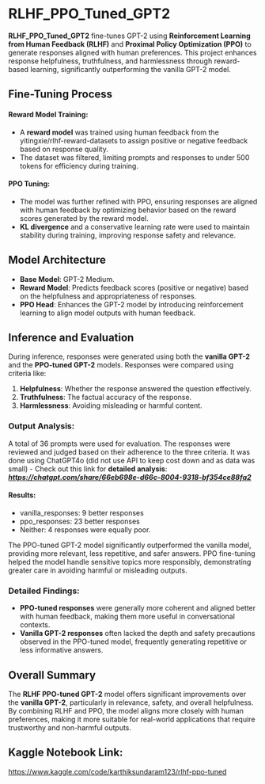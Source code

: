 # RLHF_PPO_Tuned_GPT2
**RLHF_PPO_Tuned_GPT2** fine-tunes GPT-2 using **Reinforcement Learning from Human Feedback (RLHF)** and **Proximal Policy Optimization (PPO)** to generate responses aligned with human preferences. This project enhances response helpfulness, truthfulness, and harmlessness through reward-based learning, significantly outperforming the vanilla GPT-2 model.

## Fine-Tuning Process  
#### Reward Model Training:  

- A **reward model** was trained using human feedback from the yitingxie/rlhf-reward-datasets to assign positive or negative feedback based on response quality. 
- The dataset was filtered, limiting prompts and responses to under 500 tokens for efficiency during training.
  
#### PPO Tuning:  
  
- The model was further refined with PPO, ensuring responses are aligned with human feedback by optimizing behavior based on the reward scores generated by the reward model.
- **KL divergence** and a conservative learning rate were used to maintain stability during training, improving response safety and relevance.
  
## Model Architecture  

- **Base Model**: GPT-2 Medium.  
- **Reward Model**: Predicts feedback scores (positive or negative) based on the helpfulness and appropriateness of responses.  
- **PPO Head**: Enhances the GPT-2 model by introducing reinforcement learning to align model outputs with human feedback.
  
## Inference and Evaluation  

During inference, responses were generated using both the **vanilla GPT-2** and the **PPO-tuned GPT-2** models. Responses were compared using criteria like:

1. **Helpfulness**: Whether the response answered the question effectively.  
2. **Truthfulness**: The factual accuracy of the response.  
3. **Harmlessness**: Avoiding misleading or harmful content.  
  
### Output Analysis:
A total of 36 prompts were used for evaluation. The responses were reviewed and judged based on their adherence to the three criteria. It was done using ChatGPT4o (did not use API to keep cost down and as data was small) - Check out this link for **detailed analysis**: _**https://chatgpt.com/share/66eb698e-d66c-8004-9318-bf354ce88fa2**_

#### Results:

- vanilla_responses: 9 better responses  
- ppo_responses: 23 better responses  
- Neither: 4 responses were equally poor.
  
The PPO-tuned GPT-2 model significantly outperformed the vanilla model, providing more relevant, less repetitive, and safer answers. PPO fine-tuning helped the model handle sensitive topics more responsibly, demonstrating greater care in avoiding harmful or misleading outputs.  

### Detailed Findings:
 
- **PPO-tuned responses** were generally more coherent and aligned better with human feedback, making them more useful in conversational contexts.  
- **Vanilla GPT-2 responses** often lacked the depth and safety precautions observed in the PPO-tuned model, frequently generating repetitive or less informative answers.
  
## Overall Summary
  
The **RLHF PPO-tuned GPT-2** model offers significant improvements over the **vanilla GPT-2**, particularly in relevance, safety, and overall helpfulness. By combining RLHF and PPO, the model aligns more closely with human preferences, making it more suitable for real-world applications that require trustworthy and non-harmful outputs.

## Kaggle Notebook Link:  
https://www.kaggle.com/code/karthiksundaram123/rlhf-ppo-tuned
